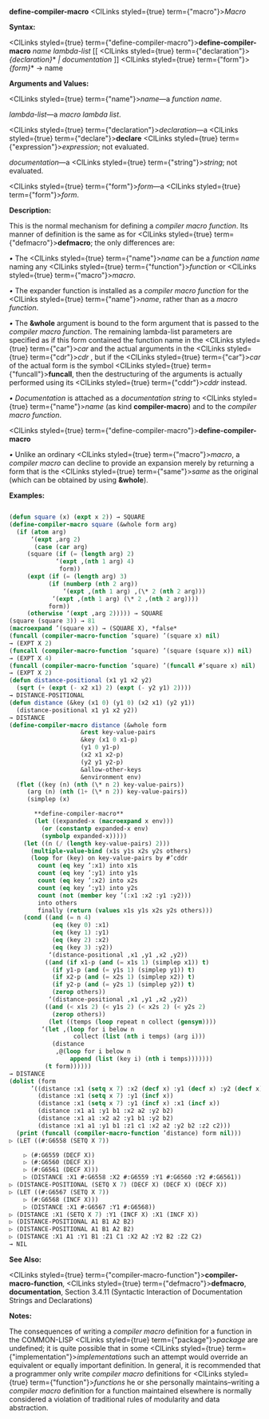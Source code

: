 **define-compiler-macro** <ClLinks styled={true} term={"macro"}><i>Macro</i></ClLinks> 



**Syntax:** 



<ClLinks styled={true} term={"define-compiler-macro"}><b>define-compiler-macro</b></ClLinks> *name lambda-list* [[ <ClLinks styled={true} term={"declaration"}><i>\{declaration\}</i></ClLinks>\* *| documentation* ]] <ClLinks styled={true} term={"form"}><i>\{form\}</i></ClLinks>\* → name 



**Arguments and Values:** 



<ClLinks styled={true} term={"name"}><i>name</i></ClLinks>—a *function name*. 



*lambda-list*—a *macro lambda list*. 



<ClLinks styled={true} term={"declaration"}><i>declaration</i></ClLinks>—a <ClLinks styled={true} term={"declare"}><b>declare</b></ClLinks> <ClLinks styled={true} term={"expression"}><i>expression</i></ClLinks>; not evaluated. 



*documentation*—a <ClLinks styled={true} term={"string"}><i>string</i></ClLinks>; not evaluated. 



<ClLinks styled={true} term={"form"}><i>form</i></ClLinks>—a <ClLinks styled={true} term={"form"}><i>form</i></ClLinks>. 



**Description:** 



This is the normal mechanism for defining a *compiler macro function*. Its manner of definition is the same as for <ClLinks styled={true} term={"defmacro"}><b>defmacro</b></ClLinks>; the only differences are: 



*•* The <ClLinks styled={true} term={"name"}><i>name</i></ClLinks> can be a *function name* naming any <ClLinks styled={true} term={"function"}><i>function</i></ClLinks> or <ClLinks styled={true} term={"macro"}><i>macro</i></ClLinks>. 



*•* The expander function is installed as a *compiler macro function* for the <ClLinks styled={true} term={"name"}><i>name</i></ClLinks>, rather than as a *macro function*. 



*•* The **&amp;whole** argument is bound to the form argument that is passed to the *compiler macro function*. The remaining lambda-list parameters are specified as if this form contained the function name in the <ClLinks styled={true} term={"car"}><i>car</i></ClLinks> and the actual arguments in the <ClLinks styled={true} term={"cdr"}><i>cdr</i></ClLinks> , but if the <ClLinks styled={true} term={"car"}><i>car</i></ClLinks> of the actual form is the symbol <ClLinks styled={true} term={"funcall"}><b>funcall</b></ClLinks>, then the destructuring of the arguments is actually performed using its <ClLinks styled={true} term={"cddr"}><i>cddr</i></ClLinks> instead. 



*• Documentation* is attached as a *documentation string* to <ClLinks styled={true} term={"name"}><i>name</i></ClLinks> (as kind **compiler-macro**) and to the *compiler macro function*.  







<ClLinks styled={true} term={"define-compiler-macro"}><b>define-compiler-macro</b></ClLinks> 



*•* Unlike an ordinary <ClLinks styled={true} term={"macro"}><i>macro</i></ClLinks>, a *compiler macro* can decline to provide an expansion merely by returning a form that is the <ClLinks styled={true} term={"same"}><i>same</i></ClLinks> as the original (which can be obtained by using **&amp;whole**). 



**Examples:**
```lisp

(defun square (x) (expt x 2)) → SQUARE 
(define-compiler-macro square (&whole form arg) 
  (if (atom arg) 
      ‘(expt ,arg 2) 
       (case (car arg) 
	 (square (if (= (length arg) 2) 
		     ‘(expt ,(nth 1 arg) 4) 
		      form)) 
	 (expt (if (= (length arg) 3) 
		   (if (numberp (nth 2 arg)) 
		       ‘(expt ,(nth 1 arg) ,(\* 2 (nth 2 arg))) 
			‘(expt ,(nth 1 arg) (\* 2 ,(nth 2 arg)))) 
		   form)) 
	 (otherwise ‘(expt ,arg 2))))) → SQUARE 
(square (square 3)) → 81 
(macroexpand ’(square x)) → (SQUARE X), *false* 
(funcall (compiler-macro-function ’square) ’(square x) nil) 
→ (EXPT X 2) 
(funcall (compiler-macro-function ’square) ’(square (square x)) nil) 
→ (EXPT X 4) 
(funcall (compiler-macro-function ’square) ’(funcall #’square x) nil) 
→ (EXPT X 2) 
(defun distance-positional (x1 y1 x2 y2) 
  (sqrt (+ (expt (- x2 x1) 2) (expt (- y2 y1) 2)))) 
→ DISTANCE-POSITIONAL 
(defun distance (&key (x1 0) (y1 0) (x2 x1) (y2 y1)) 
  (distance-positional x1 y1 x2 y2)) 
→ DISTANCE 
(define-compiler-macro distance (&whole form 
					&rest key-value-pairs 
					&key (x1 0 x1-p) 
					(y1 0 y1-p) 
					(x2 x1 x2-p) 
					(y2 y1 y2-p) 
					&allow-other-keys 
					&environment env) 
  (flet ((key (n) (nth (\* n 2) key-value-pairs)) 
	 (arg (n) (nth (1+ (\* n 2)) key-value-pairs)) 
	 (simplep (x)  

	   **define-compiler-macro** 
	   (let ((expanded-x (macroexpand x env))) 
	     (or (constantp expanded-x env) 
		 (symbolp expanded-x))))) 
    (let ((n (/ (length key-value-pairs) 2))) 
      (multiple-value-bind (x1s y1s x2s y2s others) 
	  (loop for (key) on key-value-pairs by #’cddr 
		count (eq key ’:x1) into x1s 
		count (eq key ’:y1) into y1s 
		count (eq key ’:x2) into x2s 
		count (eq key ’:y1) into y2s 
		count (not (member key ’(:x1 :x2 :y1 :y2))) 
		into others 
		finally (return (values x1s y1s x2s y2s others))) 
	(cond ((and (= n 4) 
		    (eq (key 0) :x1) 
		    (eq (key 1) :y1) 
		    (eq (key 2) :x2) 
		    (eq (key 3) :y2)) 
	       ‘(distance-positional ,x1 ,y1 ,x2 ,y2)) 
	      ((and (if x1-p (and (= x1s 1) (simplep x1)) t) 
		    (if y1-p (and (= y1s 1) (simplep y1)) t) 
		    (if x2-p (and (= x2s 1) (simplep x2)) t) 
		    (if y2-p (and (= y2s 1) (simplep y2)) t) 
		    (zerop others)) 
	       ‘(distance-positional ,x1 ,y1 ,x2 ,y2)) 
	      ((and (< x1s 2) (< y1s 2) (< x2s 2) (< y2s 2) 
		    (zerop others)) 
	       (let ((temps (loop repeat n collect (gensym)))) 
		 ‘(let ,(loop for i below n 
			      collect (list (nth i temps) (arg i))) 
		    (distance 
		     ,@(loop for i below n 
			     append (list (key i) (nth i temps))))))) 
	      (t form)))))) 
→ DISTANCE 
(dolist (form 
	  ’((distance :x1 (setq x 7) :x2 (decf x) :y1 (decf x) :y2 (decf x)) (distance :x1 (setq x 7) :y1 (decf x) :x2 (decf x) :y2 (decf x)) 
	    (distance :x1 (setq x 7) :y1 (incf x)) 
	    (distance :x1 (setq x 7) :y1 (incf x) :x1 (incf x)) 
	    (distance :x1 a1 :y1 b1 :x2 a2 :y2 b2) 
	    (distance :x1 a1 :x2 a2 :y1 b1 :y2 b2) 
	    (distance :x1 a1 :y1 b1 :z1 c1 :x2 a2 :y2 b2 :z2 c2))) 
  (print (funcall (compiler-macro-function ’distance) form nil))) 
▷ (LET ((#:G6558 (SETQ X 7))  

	▷ (#:G6559 (DECF X)) 
	▷ (#:G6560 (DECF X)) 
	▷ (#:G6561 (DECF X))) 
    ▷ (DISTANCE :X1 #:G6558 :X2 #:G6559 :Y1 #:G6560 :Y2 #:G6561)) 
▷ (DISTANCE-POSITIONAL (SETQ X 7) (DECF X) (DECF X) (DECF X)) 
▷ (LET ((#:G6567 (SETQ X 7)) 
	▷ (#:G6568 (INCF X))) 
    ▷ (DISTANCE :X1 #:G6567 :Y1 #:G6568)) 
▷ (DISTANCE :X1 (SETQ X 7) :Y1 (INCF X) :X1 (INCF X)) 
▷ (DISTANCE-POSITIONAL A1 B1 A2 B2) 
▷ (DISTANCE-POSITIONAL A1 B1 A2 B2) 
▷ (DISTANCE :X1 A1 :Y1 B1 :Z1 C1 :X2 A2 :Y2 B2 :Z2 C2) 
→ NIL 

```
**See Also:** 



<ClLinks styled={true} term={"compiler-macro-function"}><b>compiler-macro-function</b></ClLinks>, <ClLinks styled={true} term={"defmacro"}><b>defmacro</b></ClLinks>, **documentation**, Section 3.4.11 (Syntactic Interaction of Documentation Strings and Declarations) 



**Notes:** 



The consequences of writing a *compiler macro* definition for a function in the COMMON-LISP <ClLinks styled={true} term={"package"}><i>package</i></ClLinks> are undefined; it is quite possible that in some <ClLinks styled={true} term={"implementation"}><i>implementations</i></ClLinks> such an attempt would override an equivalent or equally important definition. In general, it is recommended that a programmer only write *compiler macro* definitions for <ClLinks styled={true} term={"function"}><i>functions</i></ClLinks> he or she personally maintains–writing a *compiler macro* definition for a function maintained elsewhere is normally considered a violation of traditional rules of modularity and data abstraction. 



